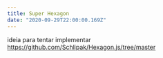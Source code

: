 ```yaml
---
title: Super Hexagon
date: "2020-09-29T22:00:00.169Z"
---
```


ideia para tentar implementar https://github.com/Schlipak/Hexagon.js/tree/master